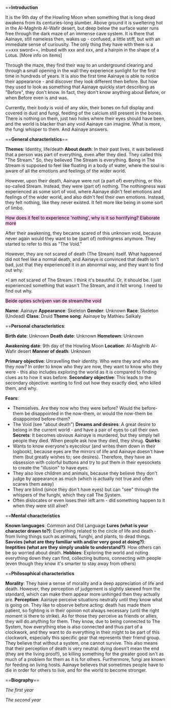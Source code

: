 ==**Introduction**

It is the 9th day of the Howling Moon when something that is long dead awakens from its centuries-long slumber. Above ground it is sweltering hot in the Al-Maghrib Al-Wafir desert, but deep below the surface water runs free through the dark maze of an immense cave system. It is there that Aainaye, still nameless then, wakes up - confused, a little stiff, but with an immediate sense of curiousity. The only thing they have with them is a ==xxx sword==, imbued with xxx and xxx, and a hairpin in the shape of a Lotus. [More info on items]

Through the maze, they find their way to an underground clearing and through a small opening in the wall they experience sunlight for the first time in hundreds of years. It is also the first time Aainaye is able to notice their appearance - and discover they look different then before. But how they used to look as something that Aainaye quickly start describing as "Before", they don't know. In fact, they don't know anything about Before, or when Before even is and was.

Currently, their body is void of any skin, their bones on full display and covered in dust and fungi, feeding of the calcium still present in the bones. There is nothing on them, just two holes where their eyes should have been, and the world is blacker than any void Aainaye can imagine. What is more, the fungi whisper to them. And Aainaye answers.

==**General characteristics**==

**Themes**: Identity, life/death
**About death**: In their past lives, it was believed that a person was part of everything, even after they died. They called this "The Stream." So, they believed The Stream is everything. Being in The Stream is supposed to feel like floating in a body of water, where the soul is aware of all the emotions and feelings of the wider world.

However, upon their death, Aainaye were not (a part of) everything, or this so-called Stream. Instead, they were (part of) nothing. The nothingness was experienced as some sort of void, where Aainaye didn't feel emotions and feelings of the wider world, and also didn't feel their own emotions. Instead, they felt nothing, like they never existed. It felt more like being in some sort of limbo.

<mark style="background: #FFB8EBA6;">How does it feel to experience 'nothing', why is it so horrifying? Elaborate more</mark>

After their awakening, they became scared of this unknown void, because never again would they want to be (part of) nothingness anymore. They started to refer to this as "The Void."

However, they are not scared of death (The Stream) itself. What happened did not feel like a normal death, and Aainaye is convinced that death isn't bad, just that they experienced it in an abnormal way, and they want to find out why.

*I am not scared of The Stream. I think it's beautiful. Or, it should be. I just experienced something that wasn't The Stream, and it felt wrong. I need to find out why.

<mark style="background: #FFB8EBA6;">Beide opties schrijven van de stream/the void</mark>

**Name**: Aainaye
**Appearance**: Skeleton
**Gender**: Unknown
**Race**: Skeleton (Undead)
**Class**: Druid
**Theme song**: Aainaye by Mathieu Saïkaly

==**Personal characteristics**:

**Birth date**: Unknown
**Death date**: Unknown
**Hometown**: Unknown

**Awakening date**: 9th day of the Howling Moon
**Location**: Al-Maghrib Al-Wafir desert
**Manner of death**: Unknown

**Primary objective**: Unravelling their identity. Who were they and who are they now? In order to know who they are now, they want to know who they were - this also includes exploring the world as it is compared to finding clues as to how it was before.
**Secondary objective**: This leads to the secondary objective: wanting to find out how they exactly died, who killed them, and why.

**Fears**: 
- Themselves. Are they now who they were before? Would the before-them be disappointed in the now-them, or would the now-them be disappointed before-them?
- The Void (see "about death")
**Dreams and desires**: A great desire to belong in the current world - and have a pair of eyes to call their own. 
**Secrets**: It becomes obvious Aainaye is murdered, but they simply tell people they died. When people ask how they died, they shrug.
**Quirks**: 
- Wants to know everyone's eyecolour (and writes them down in their logbook), because eyes are the mirrors of life and Aainaye doesn't have them (but greatly wishes to; see desires).  Therefore, they have an obsession with colorful buttons and try to put them in their eyesockets to create the "illusion" to have eyes.
- They also love children and animals, because they believe they don't judge by appearance as much (which is actually not true and often scarws them away)
- They are blind (since they don't have eyes) but can "see" through the whispers of the funghi, which they call The System.
- Often dislocates or even loses their left arm - did something happen to it when they were still alive?

==**Mental characteristics**

**Known languages**: Common and Old Language
**Lures (what is your character drawn to?)**: Everything related to the circle of life and death - from living things such as animals, funghi, and plants, to dead things.
**Savvies (what are they familiar with and/or very good at doing?)**:
**Ineptities (what are they simply unable to understand?)**: How others can be so worried about death.
**Hobbies**: Exploring the world and noting everything down they can find, collecting buttons, connecting with people (even though they know it's smarter to stay away from others)

==**Philosophical characteristics**

**Morality**: They have a sense of morality and a deep appreciation of life and death. However, they perception of judgement is slightly skewed from the standard, which can make them appear more unhinged then they actually are. 
**Perception**: Aainaye perceive situations neutrally until they know what is going on. They like to observe before acting: death has made them patient, so fighting is in their opinion not always necessary (until the right moment is there to strike). As for those they perceive as friends or allies, they will do anything for them. They know, due to being connected to The System, how everything else is also connected and thus part of a clockwork, and they want to do everything in their might to be part of this clockwork, especially this specific gear that represents their friend group. They believe that without a system, one cannot survive. This also means that their perception of death is very neutral: dying doesn't mean the end (they are the living proof!), so killing something for the greater good isn't as much of a problem for them as it is for others. Furthermore, fungi are known for feeding on living hosts. Aainaye believes that sometimes people have to die in order for others to live, and for the world to become stronger.

==**Biography**==

*The first year*

*The second year*